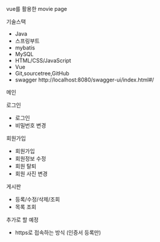 vue를 활용한 movie page

기술스택
 - Java
 - 스프링부트
 - mybatis
 - MySQL
 - HTML/CSS/JavaScript
 - Vue
 - Git,sourcetree,GitHub
 - swagger http://localhost:8080/swagger-ui/index.html#/

메인

로그인
 - 로그인
 - 비밀번호 변경

회원가입
 - 회원가입
 - 회원정보 수정
 - 회원 탈퇴
 - 회원 사진 변경

게시판
 - 등록/수정/삭제/조회
 - 목록 조회

추가로 할 예정
 - https로 접속하는 방식 (인증서 등록만)